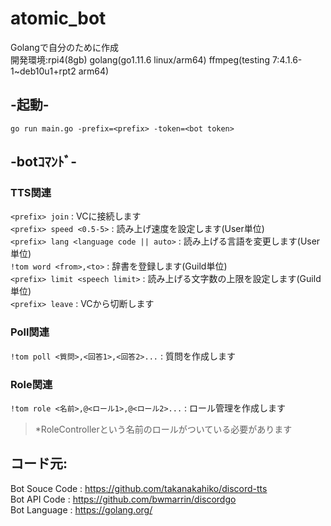 # atomic_bot
Golangで自分のために作成  
開発環境:rpi4(8gb) golang(go1.11.6 linux/arm64) ffmpeg(testing 7:4.1.6-1~deb10u1+rpt2 arm64)  
  
## -起動-  
```go run main.go -prefix=<prefix> -token=<bot token>```
  
## -botｺﾏﾝﾄﾞ-  
### TTS関連  
`<prefix> join` : VCに接続します  
`<prefix> speed <0.5-5>` : 読み上げ速度を設定します(User単位)  
`<prefix> lang <language code || auto>` : 読み上げる言語を変更します(User単位)  
`!tom word <from>,<to>` : 辞書を登録します(Guild単位)  
`<prefix> limit <speech limit>` : 読み上げる文字数の上限を設定します(Guild単位)  
`<prefix> leave` : VCから切断します  
  
### Poll関連  
 `!tom poll <質問>,<回答1>,<回答2>...` : 質問を作成します
  
### Role関連  
`!tom role <名前>,@<ロール1>,@<ロール2>...` : ロール管理を作成します  
> *RoleControllerという名前のロールがついている必要があります

## コード元:  
Bot Souce Code : https://github.com/takanakahiko/discord-tts  
Bot API Code   : https://github.com/bwmarrin/discordgo  
Bot Language   : https://golang.org/  
